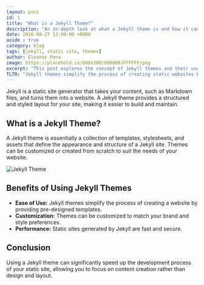 ```yaml
---
layout: post
id: 1
title: "What is a Jekyll Theme?"
description: "An in-depth look at what a Jekyll theme is and how it can be used to build static websites."
date: 2016-08-27 12:00:00 +0000
aside : true
category: blog
tags: [jekyll, static site, themes]
author: Eleanor Pena
image: https://placehold.co/600x300/000000/FFFFFF/png
excerpt: "This post explores the concept of Jekyll themes and their use in static site generation."
TLTR: "Jekyll themes simplify the process of creating static websites by providing pre-designed templates."
---
```


Jekyll is a static site generator that takes your content, such as Markdown files, and turns them into a website. A Jekyll theme provides a structured and styled layout for your site, making it easier to build and maintain.

## What is a Jekyll Theme?

A Jekyll theme is essentially a collection of templates, stylesheets, and assets that define the appearance and structure of a Jekyll site. Themes can be customized or created from scratch to suit the needs of your website.

![Jekyll Theme](https://via.placeholder.com/800x450)

## Benefits of Using Jekyll Themes

- **Ease of Use:** Jekyll themes simplify the process of creating a website by providing pre-designed templates.
- **Customization:** Themes can be customized to match your brand and style preferences.
- **Performance:** Static sites generated by Jekyll are fast and secure.

## Conclusion

Using a Jekyll theme can significantly speed up the development process of your static site, allowing you to focus on content creation rather than design and layout.
